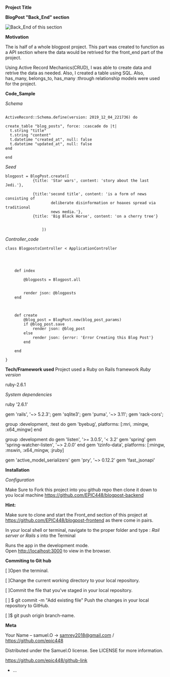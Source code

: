
**Project Title**
 
 **BlogPost "Back_End" section** 

 ![Back_End of this section](https://media.giphy.com/media/9YKvq41UGOkCI/giphy.gif)

**Motivation**

 The is half of a whole blogpost project. This part was created to function as a API section where the data would be retrived for the front_end part of the project. 

 Using Active Record Mechanics(CRUD), I was  able to create data and retrive the data as needed. Also, I created a table using SQL. Also, has_many, belongs_to, has_many :through relationship  models were used for the project.



**Code_Sample**

 *Schema*
  ```

ActiveRecord::Schema.define(version: 2019_12_04_221736) do

  create_table "blog_posts", force: :cascade do |t|
    t.string "title"
    t.string "content"
    t.datetime "created_at", null: false
    t.datetime "updated_at", null: false
  end

end
  ```

*Seed*

```
blogpost = BlogPost.create([
            {title: 'Star wars', content: 'story about the last Jedi.'}, 
                   
            {title:'second title', content: 'is a form of news consisting of 
                    deliberate disinformation or hoaxes spread via traditional 
                    news media.'},
            {title: 'Big Black Horse', content: 'on a cherry tree'}


                ])
```

*Controller_code*
```
class BlogpostsController < ApplicationController


    
    
    def index

        @blogposts = Blogpost.all 

  
        render json: @blogposts
    end



    def create
        @blog_post = BlogPost.new(blog_post_params)
        if @blog_post.save
            render json: @blog_post
        else
            render json: {error: 'Error Creating this Blog Post'}
        end
        
    end

}
```

**Tech/Framework used**
  Project used a Ruby on Rails framework
  *Ruby version*

ruby-2.6.1

   *System dependencies*


ruby '2.6.1'

gem 'rails', '~> 5.2.3';
gem 'sqlite3';
gem 'puma', '~> 3.11';
gem 'rack-cors';

group :development, :test do
  gem 'byebug', platforms: [:mri, :mingw, :x64_mingw]
end

group :development do
  gem 'listen', '>= 3.0.5', '< 3.2'
  gem 'spring'
  gem 'spring-watcher-listen', '~> 2.0.0'
end
gem 'tzinfo-data', platforms: [:mingw, :mswin, :x64_mingw, :jruby]

gem 'active_model_serializers'
gem 'pry', '~> 0.12.2'
gem 'fast_jsonapi'

**Installation**

*Configuration*

Make Sure to Fork this project into you github repo then clone it down to you local machine https://github.com/EPIC448/blogpost-backend

**Hint:**

 Make sure to  clone and start the Front_end section of this project at https://github.com/EPIC448/blogpost-frontend  as there come in pairs.

 In your local shell or terminal, navigate to  the proper folder and type :
  *Rail server or Rails s*  into the Terminal


Runs the app in the development mode.<br />
Open [http://localhost:3000](http://localhost:3000) to view in the browser.

**Commiting to Git hub**
   
[ ]Open the terminal. 

[ ]Change the current working directory to your local repository. 

[ ]Commit the file that you've staged in your local repository.

[ ] $ git commit -m "Add existing file"
Push the changes in your local repository to GitHub. 

[ ]$ git push origin branch-name. 
   
   

**Meta**

Your Name – samuel.O -> samrey2018@gmail.com / https://github.com/epic448

Distributed under the Samuel.O license. See LICENSE for more information.

https://github.com/epic448/github-link


* ...





